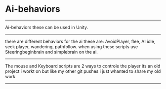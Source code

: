 # Ai-behaviors
__________________________________________________________________________________________________________________________________________________________________________
Ai-behaviors these can be used in Unity. 
__________________________________________________________________________________________________________________________________________________________________________
there are different behaviors for the ai these are: AvoidPlayer, flee, AI idle, seek player, wandering, pathfollow. 
when using these scripts use Steeringbeginbrain and simplebrain on the ai.
__________________________________________________________________________________________________________________________________________________________________________
The mouse and Keyboard scripts are 2 ways to controle the player
its an old project i workt on but like my other git pushes i just whanted to share my old work
__________________________________________________________________________________________________________________________________________________________________________
